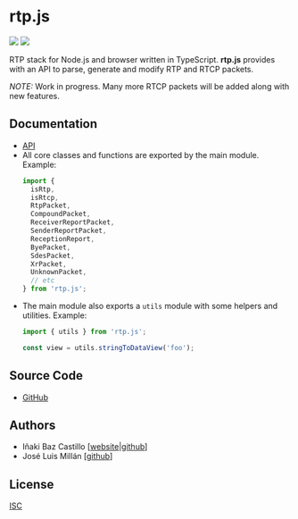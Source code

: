 # rtp.js

[![][npm-shield-rtp.js]][npm-rtp.js]
[![][github-actions-shield-rtp.js]][github-actions-rtp.js]

RTP stack for Node.js and browser written in TypeScript. **rtp.js** provides with an API to parse, generate and modify RTP and RTCP packets.

_NOTE:_ Work in progress. Many more RTCP packets will be added along with new features.


## Documentation

* [API](https://versatica.github.io/rtp.js/)
* All core classes and functions are exported by the main module. Example:
  ```ts
  import {
    isRtp,
    isRtcp,
    RtpPacket,
    CompoundPacket,
    ReceiverReportPacket,
    SenderReportPacket,
    ReceptionReport,
    ByePacket,
    SdesPacket,
    XrPacket,
    UnknownPacket,
    // etc
  } from 'rtp.js';
  ```
* The main module also exports a `utils` module with some helpers and utilities. Example:
  ```ts
  import { utils } from 'rtp.js';
  
  const view = utils.stringToDataView('foo');
  ```


## Source Code

* [GitHub](https://github.com/versatica/rtp.js/)


## Authors

* Iñaki Baz Castillo [[website](https://inakibaz.me)|[github](https://github.com/ibc/)]
* José Luis Millán [[github](https://github.com/jmillan/)]


## License

[ISC](./LICENSE)



[npm-shield-rtp.js]: https://img.shields.io/npm/v/rtp.js.svg
[npm-rtp.js]: https://npmjs.org/package/rtp.js
[github-actions-shield-rtp.js]: https://github.com/versatica/rtp.js/actions/workflows/rtp.js.yaml/badge.svg
[github-actions-rtp.js]: https://github.com/versatica/rtp.js/actions/workflows/rtp.js.yaml
